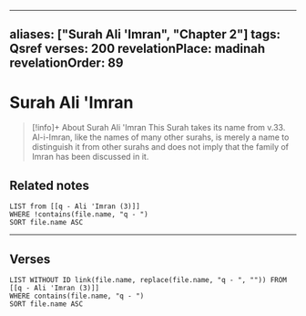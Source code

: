 
---
aliases: ["Surah Ali 'Imran", "Chapter 2"]
tags: Qsref
verses: 200
revelationPlace: madinah
revelationOrder: 89
---

# Surah Ali 'Imran

> [!info]+ About Surah Ali 'Imran
> This Surah takes its name from v.33. Al-i-Imran, like the names of many other surahs, is merely a name to distinguish it from other surahs and does not imply that the family of Imran has been discussed in it.

## Related notes
```dataview
LIST from [[q - Ali 'Imran (3)]]
WHERE !contains(file.name, "q - ")
SORT file.name ASC
```

---

## Verses
```dataview
LIST WITHOUT ID link(file.name, replace(file.name, "q - ", "")) FROM [[q - Ali 'Imran (3)]]
WHERE contains(file.name, "q - ")
SORT file.name ASC
```


